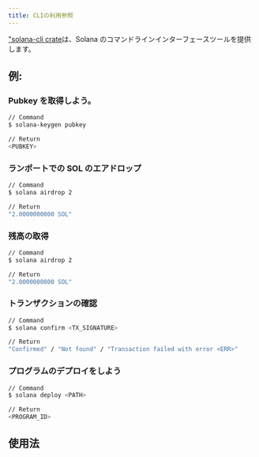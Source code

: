 ```yaml
---
title: CLIの利用参照
---
```


["solana-cli crate](https://crates.io/crates/solana-cli)は、Solana のコマンドラインインターフェースツールを提供します。

## 例:

### Pubkey を取得しよう。

```bash
// Command
$ solana-keygen pubkey

// Return
<PUBKEY>
```

### ランポートでの SOL のエアドロップ

```bash
// Command
$ solana airdrop 2

// Return
"2.0000000000 SOL"
```

### 残高の取得

```bash
// Command
$ solana airdrop 2

// Return
"2.0000000000 SOL"
```

### トランザクションの確認

```bash
// Command
$ solana confirm <TX_SIGNATURE>

// Return
"Confirmed" / "Not found" / "Transaction failed with error <ERR>"
```

### プログラムのデプロイをしよう

```bash
// Command
$ solana deploy <PATH>

// Return
<PROGRAM_ID>
```

## 使用法

###

```text

```
